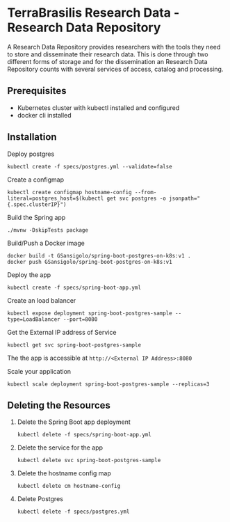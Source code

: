 # TerraBrasilis Research Data - Research Data Repository
A Research Data Repository provides researchers with the tools they need to store and disseminate their research data. This is done through two different forms of storage and for the dissemination an Research Data Repository counts with several services of access, catalog and processing. 

## Prerequisites

- Kubernetes cluster with kubectl installed and configured
- docker cli installed

## Installation

Deploy postgres
   ```
   kubectl create -f specs/postgres.yml --validate=false
   ```

Create a configmap
   ```
   kubectl create configmap hostname-config --from-literal=postgres_host=$(kubectl get svc postgres -o jsonpath="{.spec.clusterIP}")
   ```

Build the Spring app

   ```
   ./mvnw -DskipTests package
   ```

Build/Push a Docker image
   ```
   docker build -t GSansigolo/spring-boot-postgres-on-k8s:v1 .
   docker push GSansigolo/spring-boot-postgres-on-k8s:v1
   ```

Deploy the app
   ```
   kubectl create -f specs/spring-boot-app.yml
   ```

Create an load balancer
   ```
   kubectl expose deployment spring-boot-postgres-sample --type=LoadBalancer --port=8080
   ```

Get the External IP address of Service
   ```
   kubectl get svc spring-boot-postgres-sample

   ```
The the app is accessible at `http://<External IP Address>:8080`


Scale your application
   ```
   kubectl scale deployment spring-boot-postgres-sample --replicas=3
   ```

## Deleting the Resources

1. Delete the Spring Boot app deployment
   ```
   kubectl delete -f specs/spring-boot-app.yml
   ```

2. Delete the service for the app
   ```
   kubectl delete svc spring-boot-postgres-sample
   ```

3. Delete the hostname config map
   ```
   kubectl delete cm hostname-config
   ```

4. Delete Postgres
   ```
   kubectl delete -f specs/postgres.yml
   ```
